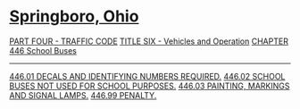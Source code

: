 [Springboro, Ohio](indexee20.html)
==================================

[PART FOUR - TRAFFIC CODE](1b19a412.html) [TITLE SIX - Vehicles and
Operation](1ecba412.html) [CHAPTER 446 School Buses](265aa412.html)

* * * * *

[446.01 DECALS AND IDENTIFYING NUMBERS REQUIRED.](2668a412.html) [446.02
SCHOOL BUSES NOT USED FOR SCHOOL PURPOSES.](266ca412.html) [446.03
PAINTING, MARKINGS AND SIGNAL LAMPS.](2670a412.html) [446.99
PENALTY.](2675a412.html)
